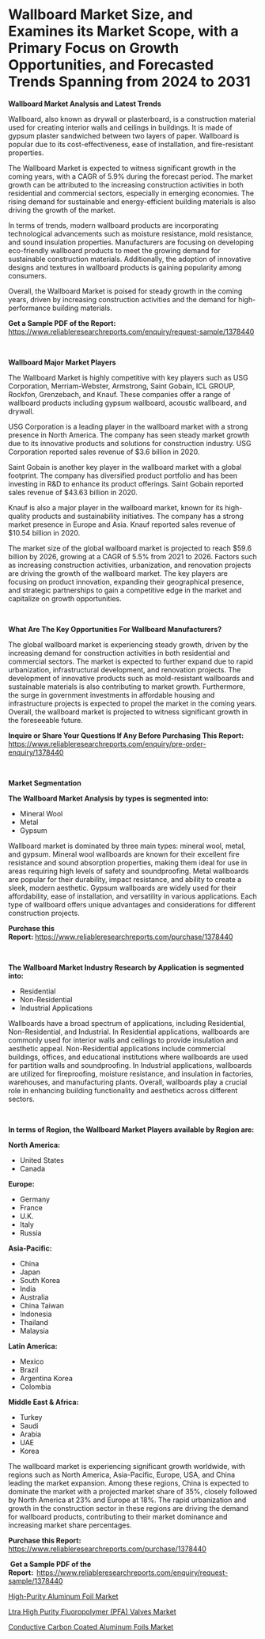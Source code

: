 <p><h1>Wallboard Market Size, and Examines its Market Scope, with a Primary Focus on Growth Opportunities, and Forecasted Trends Spanning from 2024 to 2031</h1></p><p><strong>Wallboard Market Analysis and Latest Trends</strong></p>
<p><p>Wallboard, also known as drywall or plasterboard, is a construction material used for creating interior walls and ceilings in buildings. It is made of gypsum plaster sandwiched between two layers of paper. Wallboard is popular due to its cost-effectiveness, ease of installation, and fire-resistant properties.</p><p>The Wallboard Market is expected to witness significant growth in the coming years, with a CAGR of 5.9% during the forecast period. The market growth can be attributed to the increasing construction activities in both residential and commercial sectors, especially in emerging economies. The rising demand for sustainable and energy-efficient building materials is also driving the growth of the market.</p><p>In terms of trends, modern wallboard products are incorporating technological advancements such as moisture resistance, mold resistance, and sound insulation properties. Manufacturers are focusing on developing eco-friendly wallboard products to meet the growing demand for sustainable construction materials. Additionally, the adoption of innovative designs and textures in wallboard products is gaining popularity among consumers.</p><p>Overall, the Wallboard Market is poised for steady growth in the coming years, driven by increasing construction activities and the demand for high-performance building materials.</p></p>
<p><strong>Get a Sample PDF of the Report:&nbsp;</strong> <a href="https://www.reliableresearchreports.com/enquiry/request-sample/1378440">https://www.reliableresearchreports.com/enquiry/request-sample/1378440</a></p>
<p>&nbsp;</p>
<p><strong>Wallboard Major Market Players</strong></p>
<p><p>The Wallboard Market is highly competitive with key players such as USG Corporation, Merriam-Webster, Armstrong, Saint Gobain, ICL GROUP, Rockfon, Grenzebach, and Knauf. These companies offer a range of wallboard products including gypsum wallboard, acoustic wallboard, and drywall.</p><p>USG Corporation is a leading player in the wallboard market with a strong presence in North America. The company has seen steady market growth due to its innovative products and solutions for construction industry. USG Corporation reported sales revenue of $3.6 billion in 2020.</p><p>Saint Gobain is another key player in the wallboard market with a global footprint. The company has diversified product portfolio and has been investing in R&D to enhance its product offerings. Saint Gobain reported sales revenue of $43.63 billion in 2020.</p><p>Knauf is also a major player in the wallboard market, known for its high-quality products and sustainability initiatives. The company has a strong market presence in Europe and Asia. Knauf reported sales revenue of $10.54 billion in 2020.</p><p>The market size of the global wallboard market is projected to reach $59.6 billion by 2026, growing at a CAGR of 5.5% from 2021 to 2026. Factors such as increasing construction activities, urbanization, and renovation projects are driving the growth of the wallboard market. The key players are focusing on product innovation, expanding their geographical presence, and strategic partnerships to gain a competitive edge in the market and capitalize on growth opportunities.</p></p>
<p>&nbsp;</p>
<p><strong>What Are The Key Opportunities For Wallboard Manufacturers?</strong></p>
<p><p>The global wallboard market is experiencing steady growth, driven by the increasing demand for construction activities in both residential and commercial sectors. The market is expected to further expand due to rapid urbanization, infrastructural development, and renovation projects. The development of innovative products such as mold-resistant wallboards and sustainable materials is also contributing to market growth. Furthermore, the surge in government investments in affordable housing and infrastructure projects is expected to propel the market in the coming years. Overall, the wallboard market is projected to witness significant growth in the foreseeable future.</p></p>
<p><strong>Inquire or Share Your Questions If Any Before Purchasing This Report:</strong> <a href="https://www.reliableresearchreports.com/enquiry/pre-order-enquiry/1378440">https://www.reliableresearchreports.com/enquiry/pre-order-enquiry/1378440</a></p>
<p>&nbsp;</p>
<p><strong>Market Segmentation</strong></p>
<p><strong>The Wallboard Market Analysis by types is segmented into:</strong></p>
<p><ul><li>Mineral Wool</li><li>Metal</li><li>Gypsum</li></ul></p>
<p><p>Wallboard market is dominated by three main types: mineral wool, metal, and gypsum. Mineral wool wallboards are known for their excellent fire resistance and sound absorption properties, making them ideal for use in areas requiring high levels of safety and soundproofing. Metal wallboards are popular for their durability, impact resistance, and ability to create a sleek, modern aesthetic. Gypsum wallboards are widely used for their affordability, ease of installation, and versatility in various applications. Each type of wallboard offers unique advantages and considerations for different construction projects.</p></p>
<p><strong>Purchase this Report:&nbsp;</strong><a href="https://www.reliableresearchreports.com/purchase/1378440">https://www.reliableresearchreports.com/purchase/1378440</a></p>
<p>&nbsp;</p>
<p><strong>The Wallboard Market Industry Research by Application is segmented into:</strong></p>
<p><ul><li>Residential</li><li>Non-Residential</li><li>Industrial Applications</li></ul></p>
<p><p>Wallboards have a broad spectrum of applications, including Residential, Non-Residential, and Industrial. In Residential applications, wallboards are commonly used for interior walls and ceilings to provide insulation and aesthetic appeal. Non-Residential applications include commercial buildings, offices, and educational institutions where wallboards are used for partition walls and soundproofing. In Industrial applications, wallboards are utilized for fireproofing, moisture resistance, and insulation in factories, warehouses, and manufacturing plants. Overall, wallboards play a crucial role in enhancing building functionality and aesthetics across different sectors.</p></p>
<p>&nbsp;</p>
<p><strong>In terms of Region, the Wallboard Market Players available by Region are:</strong></p>
<p>
    <p> <strong> North America: </strong>
        <ul>
            <li>United States</li>
            <li>Canada</li>
        </ul>
        </p> 
    <p> <strong> Europe: </strong>
        <ul>
            <li>Germany</li>
            <li>France</li>
            <li>U.K.</li>
            <li>Italy</li>
            <li>Russia</li>
        </ul>
        </p> 
    <p> <strong> Asia-Pacific: </strong>
        <ul>
            <li>China</li>
            <li>Japan</li>
            <li>South Korea</li>
            <li>India</li>
            <li>Australia</li>
            <li>China Taiwan</li>
            <li>Indonesia</li>
            <li>Thailand</li>
            <li>Malaysia</li>
        </ul>
        </p> 
    <p> <strong> Latin America: </strong>
        <ul>
            <li>Mexico</li>
            <li>Brazil</li>
            <li>Argentina Korea</li>
            <li>Colombia</li>
        </ul>
        </p> 
    <p> <strong> Middle East & Africa: </strong>
        <ul>
            <li>Turkey</li>
            <li>Saudi</li>
            <li>Arabia</li>
            <li>UAE</li>
            <li>Korea</li>
        </ul>
    </p>
    </p>
<p><p>The wallboard market is experiencing significant growth worldwide, with regions such as North America, Asia-Pacific, Europe, USA, and China leading the market expansion. Among these regions, China is expected to dominate the market with a projected market share of 35%, closely followed by North America at 23% and Europe at 18%. The rapid urbanization and growth in the construction sector in these regions are driving the demand for wallboard products, contributing to their market dominance and increasing market share percentages.</p></p>
<p><strong>Purchase this Report: </strong><a href="https://www.reliableresearchreports.com/purchase/1378440">https://www.reliableresearchreports.com/purchase/1378440</a></p>
<p>&nbsp;<strong>Get a Sample PDF of the Report:&nbsp;&nbsp;</strong><a href="https://www.reliableresearchreports.com/enquiry/request-sample/1378440">https://www.reliableresearchreports.com/enquiry/request-sample/1378440</a></p>
<p><strong></strong></p>
<p><p><a href="https://view.publitas.com/reportprime-1/high-purity-aluminum-foil-market-size-global-industry-overview-market-segmentation-and-forecast-2023-to-2030/">High-Purity Aluminum Foil Market</a></p><p><a href="https://view.publitas.com/reportprime-1/ltra-high-purity-fluoropolymer-pfa-valves-market-furnish-information-about-market-size-market-share-market-dynamics-and-projections-spanning-from-2023-to-2030/">Ltra High Purity Fluoropolymer (PFA) Valves Market</a></p><p><a href="https://view.publitas.com/reportprime-1/conductive-carbon-coated-aluminum-foils-market-size-global-industry-overview-market-segmentation-and-forecast-2023-to-2030/">Conductive Carbon Coated Aluminum Foils Market</a></p></p>